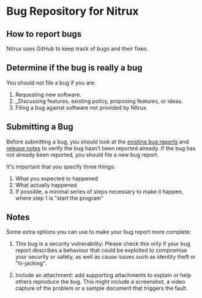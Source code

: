 # Bug Repository for Nitrux
## How to report bugs
Nitrux uses GitHub to keep track of bugs and their fixes.

## Determine if the bug is really a bug
You should not file a bug if you are:

1. Requesting new software.
2. _Discussing features, existing policy, proposing features, or ideas.
3. Filing a bug against software not provided by Nitrux.

## Submitting a Bug

Before submitting a bug, you should look at the [existing bug reports](https://github.com/issues?utf8=%E2%9C%93&q=is%3Aopen+is%3Aissue+archived%3Afalse+user%3ANitrux+) and [release notes](https://sourceforge.net/p/nitruxos/news/) to verify the bug hasn’t been reported already. If the bug has not already been reported, you should file a new bug report.

It's important that you specify three things:

1. What you expected to happened
2. What actually happened
3. If possible, a minimal series of steps necessary to make it happen, where step 1 is "start the program"

## Notes

Some extra options you can use to make your bug report more complete:

1. This bug is a security vulnerability: Please check this only if your bug report describes a behaviour that could be exploited to compromise your security or safety, as well as cause issues such as identity theft or "hi-jacking".

2. Include an attachment: add supporting attachments to explain or help others reproduce the bug. This might include a screenshot, a video capture of the problem or a sample document that triggers the fault.
